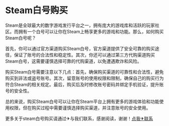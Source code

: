 # Steam白号购买

Steam是全球最大的数字游戏发行平台之一，拥有庞大的游戏库和活跃的玩家社区。而拥有一个白号可以让你在Steam上畅享更多的游戏和功能。那么，如何购买Steam白号呢？

首先，你可以通过官方渠道购买Steam白号，官方渠道提供了安全可靠的购买途径，保证了账号的合法性和稳定性。其次，你还可以通过第三方代购渠道购买Steam白号，这需要谨慎选择可靠的代购渠道，以免遭遇欺诈和风险。

购买Steam白号需要注意以下几点：首先，确保购买渠道的可靠性和合法性，避免购买到非法或盗号账号。其次，留意账号的使用权限和限制，确保自己的购买行为符合Steam的相关规定。最后，购买后及时修改账号密码并绑定手机验证，提升账号的安全性。

总的来说，购买Steam白号可以让你在Steam平台上拥有更多的游戏体验和功能使用权限，但在购买过程中需要谨慎选择购买渠道，并注意账号的安全使用。

更多关于steam白号购买请通过✈与我们联系，感谢阅读，谢谢！[点我✈联系](https://a.k02.cc)